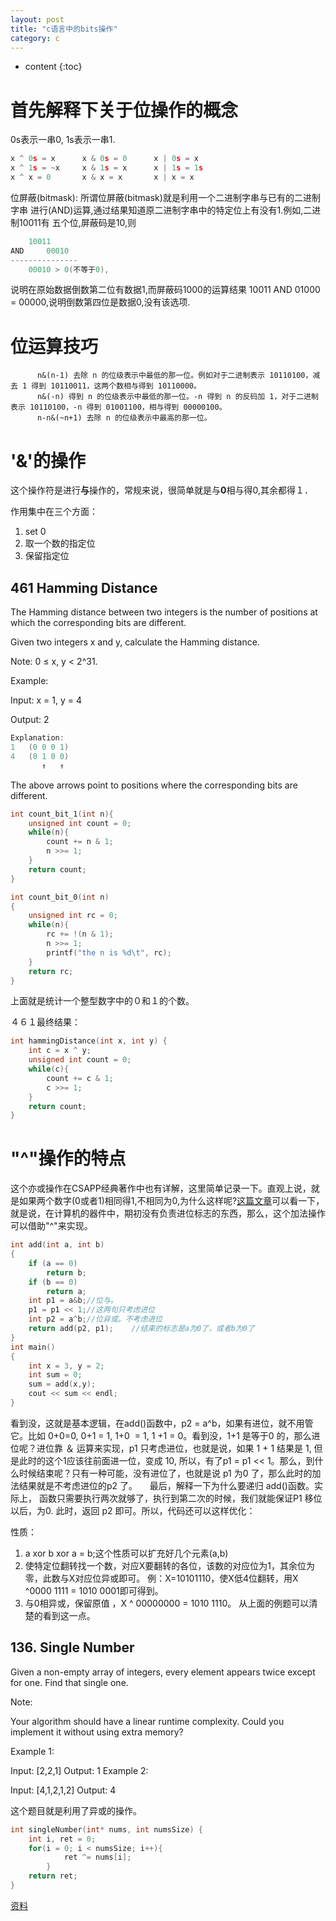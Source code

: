 ```yaml
---
layout: post
title: "c语言中的bits操作"
category: c
---
```


* content
{:toc}

# 首先解释下关于位操作的概念
0s表示一串0, 1s表示一串1.
```c
x ^ 0s = x      x & 0s = 0      x | 0s = x
x ^ 1s = ~x     x & 1s = x      x | 1s = 1s
x ^ x = 0       x & x = x       x | x = x

```

位屏蔽(bitmask): 所谓位屏蔽(bitmask)就是利用一个二进制字串与已有的二进制字串
进行(AND)运算,通过结果知道原二进制字串中的特定位上有没有1.例如,二进制10011有
五个位,屏蔽码是10,则
```c
	10011
AND     00010
---------------
	00010 > 0(不等于0),
```
说明在原始数据倒数第二位有数据1,而屏蔽码1000的运算结果 10011 AND 01000 = 00000,说明倒数第四位是数据0,没有该选项.

# 位运算技巧
	      n&(n-1) 去除 n 的位级表示中最低的那一位。例如对于二进制表示 10110100，减去 1 得到 10110011，这两个数相与得到 10110000。
	      n&(-n) 得到 n 的位级表示中最低的那一位。-n 得到 n 的反码加 1，对于二进制表示 10110100，-n 得到 01001100，相与得到 00000100。
	      n-n&(~n+1) 去除 n 的位级表示中最高的那一位。

# '&'的操作
这个操作符是进行**与**操作的，常规来说，很简单就是与**0**相与得0,其余都得１．

作用集中在三个方面：
1. set 0
2. 取一个数的指定位
3. 保留指定位

## 461 Hamming Distance
The Hamming distance between two integers is the number of positions at which the corresponding bits are different.

Given two integers x and y, calculate the Hamming distance.

Note:
0 ≤ x, y < 2^31.

Example:

Input: x = 1, y = 4

Output: 2
```c
Explanation:
1   (0 0 0 1)
4   (0 1 0 0)
       ↑   ↑
```

The above arrows point to positions where the corresponding bits are different.
```c
int count_bit_1(int n){
	unsigned int count = 0;
	while(n){
		count += n & 1;
		n >>= 1;
	}
	return count;
}

int count_bit_0(int n)
{
	unsigned int rc = 0;
	while(n){
		rc += !(n & 1);
		n >>= 1;
		printf("the n is %d\t", rc);
	}
	return rc;
}

```
上面就是统计一个整型数字中的０和１的个数。

４６１最终结果：

```c
int hammingDistance(int x, int y) {
    int c = x ^ y;
    unsigned int count = 0;
    while(c){
        count += c & 1;
        c >>= 1;
    }
    return count;
}
```
# "^"操作的特点
这个亦或操作在CSAPP经典著作中也有详解，这里简单记录一下。直观上说，就是如果两个数字(0或者1)相同得1,不相同为0,为什么这样呢?[这篇文章](https://blog.csdn.net/dengheCSDN/article/details/78223629)可以看一下，就是说，在计算机的器件中，期初没有负责进位标志的东西，那么，这个加法操作可以借助"^"来实现。
```c
int add(int a, int b)
{
    if (a == 0)
        return b;
    if (b == 0)
        return a;
    int p1 = a&b;//位与。
    p1 = p1 << 1;//这两句只考虑进位
    int p2 = a^b;//位异或。不考虑进位
    return add(p2, p1);    //结束的标志是a为0了，或者b为0了
}
int main()
{
    int x = 3, y = 2;
    int sum = 0;
    sum = add(x,y);
    cout << sum << endl;
}
```
看到没，这就是基本逻辑，在add()函数中，p2 = a^b，如果有进位，就不用管它。比如 0+0=0, 0+1 = 1, 1+0  = 1, 1 +1 = 0。看到没，1+1 是等于0 的，那么进位呢？进位靠 ＆ 运算来实现，p1 只考虑进位，也就是说，如果 1 + 1 结果是 1, 但是此时的这个1应该往前面进一位，变成 10, 所以，有了p1 = p1 << 1。那么，到什么时候结束呢？只有一种可能，没有进位了，也就是说 p1 为0 了，那么此时的加法结果就是不考虑进位的p2 了。
    最后，解释一下为什么要递归 add()函数。实际上， 函数只需要执行两次就够了，执行到第二次的时候，我们就能保证P1 移位以后，为0. 此时，返回 p2 即可。所以，代码还可以这样优化：

性质：
1. a xor b xor a = b;这个性质可以扩充好几个元素(a,b)
2. 使特定位翻转找一个数，对应X要翻转的各位，该数的对应位为1，其余位为零，此数与X对应位异或即可。 例：X=10101110，使X低4位翻转，用X ^0000 1111 = 1010 0001即可得到。
3. 与0相异或，保留原值 ，X ^ 00000000 = 1010 1110。 从上面的例题可以清楚的看到这一点。

## 136. Single Number
Given a non-empty array of integers, every element appears twice except for one. Find that single one.

Note:

Your algorithm should have a linear runtime complexity. Could you implement it without using extra memory?

Example 1:

Input: [2,2,1]
Output: 1
Example 2:

Input: [4,1,2,1,2]
Output: 4

这个题目就是利用了异或的操作。

```c
int singleNumber(int* nums, int numsSize) {
    int i, ret = 0;
    for(i = 0; i < numsSize; i++){
            ret ^= nums[i];
        }
    return ret;
}
```

[资料](https://cyc2018.github.io/CS-Notes/#/notes/Leetcode%20%E9%A2%98%E8%A7%A3%20-%20%E4%BD%8D%E8%BF%90%E7%AE%97)
